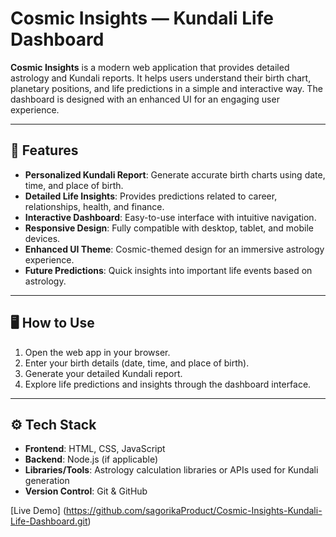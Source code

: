 # Cosmic Insights — Kundali Life Dashboard
**Cosmic Insights** is a modern web application that provides detailed astrology and Kundali reports. It helps users understand their birth chart, planetary positions, and life predictions in a simple and interactive way. The dashboard is designed with an enhanced UI for an engaging user experience.

---

## 🌟 Features

- **Personalized Kundali Report**: Generate accurate birth charts using date, time, and place of birth.
- **Detailed Life Insights**: Provides predictions related to career, relationships, health, and finance.
- **Interactive Dashboard**: Easy-to-use interface with intuitive navigation.
- **Responsive Design**: Fully compatible with desktop, tablet, and mobile devices.
- **Enhanced UI Theme**: Cosmic-themed design for an immersive astrology experience.
- **Future Predictions**: Quick insights into important life events based on astrology.

---

## 🖥️ How to Use

1. Open the web app in your browser.
2. Enter your birth details (date, time, and place of birth).
3. Generate your detailed Kundali report.
4. Explore life predictions and insights through the dashboard interface.

---

## ⚙️ Tech Stack

- **Frontend**: HTML, CSS, JavaScript
- **Backend**: Node.js (if applicable)
- **Libraries/Tools**: Astrology calculation libraries or APIs used for Kundali generation
- **Version Control**: Git & GitHub

[Live Demo] 
(https://github.com/sagorikaProduct/Cosmic-Insights-Kundali-Life-Dashboard.git)  



